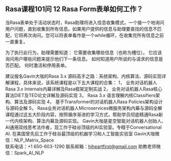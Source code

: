 ## Rasa课程101问 12 Rasa Form表单如何工作？ 
当Rasa表单处于活动状态时，Rasa助理将进入信息收集模式，一个接一个地询问用户问题，直到收集到所有信息。如果用户提供的信息与助理要查找的信息不匹配，它将再次询问。您可以将表单看作是一个while循环，在收集完所有信息之前一直重复。

为了执行此行为，助理需要知道：
它需要收集哪些信息（也称为槽位）。
它应该询问用户哪些问题来提示他们下一条信息。
如何知道用户所说的与请求的信息是否匹配。
何时激活和停用表单。

建议报名Gavin大咖的Rasa 3.x 源码高手之路：系统架构、内核算法、源码实现详解课程，具体来说，该系统课程是以下五大课程的合集：
1，    业务对话机器人Rasa 3.x Internals内幕详解及Rasa框架定制实战
2，    业务对话机器人Rasa核心算法DIET及TED论文详解及源码实现
3，    Rasa 3.x 语言理解内核Classifiers架构、算法及源码实现
4，    基于Transformer的对话机器人Rasa Policies架构设计与源码全解
5，    Rasa业务对话机器人Microservices微服务架构内幕与源码全解
课程通过这五大阶段内容，按照循序渐进的学习方式，帮助学员彻底精通Rasa新一代内核架构、算法内幕及源码实现。
Gavin大咖是星空智能对话机器人创始人、AI通用双线思考法作者，现工作于硅谷顶级的AI实验室。专精于Conversational AI. 在美国曾先后工作于硅谷最顶级的机器学习和人工智能实验室 
Gavin大咖微信：NLP_Matrix_Space  
联系电话：+1 650-603-1290
联系邮箱：hiheartfirst@gmail.com
助教老师微信：Spark_AI_NLP  
